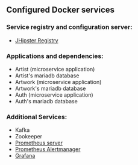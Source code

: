 ## Configured Docker services

### Service registry and configuration server:

- [JHipster Registry](http://localhost:8761)

### Applications and dependencies:

- Artist (microservice application)
- Artist's mariadb database
- Artwork (microservice application)
- Artwork's mariadb database
- Auth (microservice application)
- Auth's mariadb database

### Additional Services:

- Kafka
- Zookeeper
- [Prometheus server](http://localhost:9090)
- [Prometheus Alertmanager](http://localhost:9093)
- [Grafana](http://localhost:3000)
